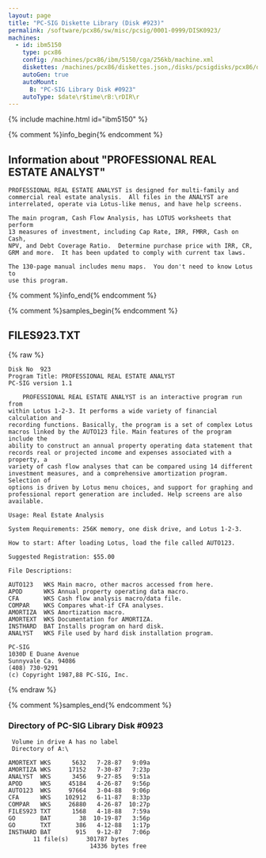 ```yaml
---
layout: page
title: "PC-SIG Diskette Library (Disk #923)"
permalink: /software/pcx86/sw/misc/pcsig/0001-0999/DISK0923/
machines:
  - id: ibm5150
    type: pcx86
    config: /machines/pcx86/ibm/5150/cga/256kb/machine.xml
    diskettes: /machines/pcx86/diskettes.json,/disks/pcsigdisks/pcx86/diskettes.json
    autoGen: true
    autoMount:
      B: "PC-SIG Library Disk #0923"
    autoType: $date\r$time\rB:\rDIR\r
---
```


{% include machine.html id="ibm5150" %}

{% comment %}info_begin{% endcomment %}

## Information about "PROFESSIONAL REAL ESTATE ANALYST"

    PROFESSIONAL REAL ESTATE ANALYST is designed for multi-family and
    commercial real estate analysis.  All files in the ANALYST are
    interrelated, operate via Lotus-like menus, and have help screens.
    
    The main program, Cash Flow Analysis, has LOTUS worksheets that perform
    13 measures of investment, including Cap Rate, IRR, FMRR, Cash on Cash,
    NPV, and Debt Coverage Ratio.  Determine purchase price with IRR, CR,
    GRM and more.  It has been updated to comply with current tax laws.
    
    The 130-page manual includes menu maps.  You don't need to know Lotus to
    use this program.
{% comment %}info_end{% endcomment %}

{% comment %}samples_begin{% endcomment %}

## FILES923.TXT

{% raw %}
```
Disk No  923
Program Title: PROFESSIONAL REAL ESTATE ANALYST
PC-SIG version 1.1
 
    PROFESSIONAL REAL ESTATE ANALYST is an interactive program run from
within Lotus 1-2-3. It performs a wide variety of financial calculation and
recording functions. Basically, the program is a set of complex Lotus
macros linked by the AUTO123 file. Main features of the program include the
ability to construct an annual property operating data statement that
records real or projected income and expenses associated with a property, a
variety of cash flow analyses that can be compared using 14 different
investment measures, and a comprehensive amortization program. Selection of
options is driven by Lotus menu choices, and support for graphing and
professional report generation are included. Help screens are also
available.
 
Usage: Real Estate Analysis
 
System Requirements: 256K memory, one disk drive, and Lotus 1-2-3.
 
How to start: After loading Lotus, load the file called AUTO123.
 
Suggested Registration: $55.00
 
File Descriptions:
 
AUTO123   WKS Main macro, other macros accessed from here.
APOD      WKS Annual property operating data macro.
CFA       WKS Cash flow analysis macro/data file.
COMPAR    WKS Compares what-if CFA analyses.
AMORTIZA  WKS Amortization macro.
AMORTEXT  WKS Documentation for AMORTIZA.
INSTHARD  BAT Installs program on hard disk.
ANALYST   WKS File used by hard disk installation program.
 
PC-SIG
1030D E Duane Avenue
Sunnyvale Ca. 94086
(408) 730-9291
(c) Copyright 1987,88 PC-SIG, Inc.

```
{% endraw %}

{% comment %}samples_end{% endcomment %}

### Directory of PC-SIG Library Disk #0923

     Volume in drive A has no label
     Directory of A:\

    AMORTEXT WKS      5632   7-28-87   9:09a
    AMORTIZA WKS     17152   7-30-87   7:23p
    ANALYST  WKS      3456   9-27-85   9:51a
    APOD     WKS     45184   4-26-87   9:56p
    AUTO123  WKS     97664   3-04-88   9:06p
    CFA      WKS    102912   6-11-87   8:33p
    COMPAR   WKS     26880   4-26-87  10:27p
    FILES923 TXT      1568   4-18-88   7:59a
    GO       BAT        38  10-19-87   3:56p
    GO       TXT       386   4-12-88   1:17p
    INSTHARD BAT       915   9-12-87   7:06p
           11 file(s)     301787 bytes
                           14336 bytes free
